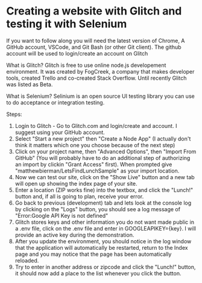 # Creating a website with Glitch and testing it with Selenium

If you want to follow along you will need the latest version of Chrome, A GitHub account, VSCode, and Git Bash (or other Git client). The github account will be used to login/create an account on Glitch

What is Glitch? Glitch is free to use online node.js developement environment. It was created by FogCreek, a company that makes developer tools, created Trello and co-created Stack Overflow. Until recently Glitch was listed as Beta.

What is Selenium? Selinium is an open source UI testing library you can use to do acceptance or integration testing.

Steps:

1. Login to Glitch - Go to Glitch.com and login/create and account. I suggest using your GitHub account.
2. Select "Start a new project" then "Create a Node App" (I actually don't think it matters which one you choose because of the next step)
3. Click on your project name, then "Advanced Options", then "Import From GitHub" (You will probably have to do an additional step of authorizing an import by clickin "Grant Access" first). When prompted give "matthewbierman/LetsFindLunchSample" as your import location.
4. Now we can test our site, click on the "Show Live" button and a new tab will open up showing the index page of your site.
5. Enter a location (ZIP works fine) into the textbox, and click the "Lunch!" button and, if all is going to plan, receive your error.
6. Go back to previous (development) tab and lets look at the console log by clicking on the "Logs" button, you should see a log message of "Error:Google API Key is not defined"
7. Glitch stores keys and other information you do not want made public in a .env file, click on the .env file and enter in GOOGLEAPIKEY={key}. I will provide an active key during the demonstration.
8. After you update the environment, you should notice in the log window that the application will automatically be restarted, return to the Index page and you may notice that the page has been automatically reloaded.
9. Try to enter in another address or zipcode and click the "Lunch!" button, it should now add a place to the list whenever you click the button.


